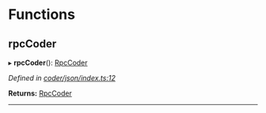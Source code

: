 

# Functions

<a id="rpccoder"></a>

##  rpcCoder

▸ **rpcCoder**(): [RpcCoder](_coder_json_types_d_.md#rpccoder)

*Defined in [coder/json/index.ts:12](https://github.com/polkadot-js/api/blob/27b2885/packages/rpc-provider/src/coder/json/index.ts#L12)*

**Returns:** [RpcCoder](_coder_json_types_d_.md#rpccoder)

___

